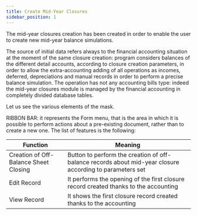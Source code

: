 ```yaml
---
title: Create Mid-Year Closures
sidebar_position: 1
---
```


The mid-year closures creation has been created in order to enable the user to create new mid-year balance simulations.

The source of initial data refers always to the financial accounting situation at the moment of the same closure creation: program considers balances of the different detail accounts, according to closure creation parameters, in order to allow the extra-accounting adding of all operations as incomes, deferred, depreciations and manual records in order to perform a precise balance simulation. The operation has not any accounting bills type: indeed the mid-year closures module is managed by the financial accounting in completely divided database tables.

Let us see the various elements of the mask.

RIBBON BAR: it represents the Form menu, that is the area in which it is possible to perform actions about a pre-existing document, rather than to create a new one. The list of features is the following:



| Function | Meaning |
| --- | --- |
| Creation of Off-Balance Sheet Closing | Button to perform the creation of off-balance records about mid-year closure according to parameters set |
| Edit Record | It performs the opening of the first closure record created thanks to the accounting |
| View Record | It shows the first closure record created thanks to the accounting |






